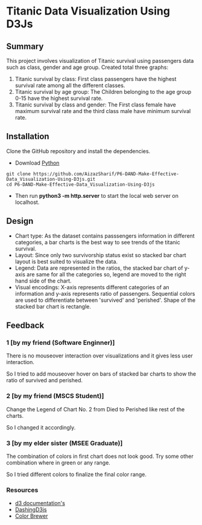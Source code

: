 # Titanic Data Visualization Using D3Js


## Summary
This project involves visualization of Titanic survival using passengers data such as class, gender and age group. Created total three graphs:

1. Titanic survival by class: First class passengers have the highest survival rate among all the different classes.
2. Titanic survival by age group: The Children belonging to the age group 0-15 have the highest survival rate.
3. Titanic survival by class and gender: The First class female have maximum survival rate and the third class male have minimum survival rate.

## Installation

Clone the GitHub repository and install the dependencies.
* Download [Python](https://www.python.org/downloads/)
```
git clone https://github.com/AizazSharif/P6-DAND-Make-Effective-Data_Visualization-Using-D3js.git
cd P6-DAND-Make-Effective-Data_Visualization-Using-D3js
```

* Then run **python3 -m http.server** to start the local web server on localhost.

## Design
* Chart type: As the dataset contains passsengers information in different categories, a bar charts is the best way to see trends of the titanic survival.
* Layout: Since only two survivorship status exist so stacked bar chart layout is best suited to visualize the data.
* Legend: Data are represented in the ratios, the stacked bar chart of y-axis are same for all the categories so, legend are moved to the right hand side of the chart.
* Visual encodings: X-axis represents different categories of an information and y-axis represents ratio of passengers. Sequential colors are used to differentiate between 'survived' and 'perished'. Shape of the stacked bar chart is rectangle. 

## Feedback
### 1 [by my friend (Software Enginner)]
There is no mouseover interaction over visualizations and it gives less user interaction. 

So I tried to add mouseover hover on bars of stacked bar charts to show the ratio of survived and perished.

### 2 [by my friend (MSCS Student)]
Change the Legend of Chart No. 2 from Died to Perished like rest of the charts.

So I changed it accordingly.

### 3 [by my elder sister (MSEE Graduate)]
The combination of colors in first chart does not look good. Try some other combination where in green or any range.

So I tried different colors to finalize the final color range.

### Resources


* [d3 documentation's](https://github.com/d3/d3/blob/master/API.md)
* [DashingD3js](https://www.dashingd3js.com/table-of-contents)
* [Color Brewer](http://colorbrewer2.org/#type=sequential&scheme=BuGn&n=3)

